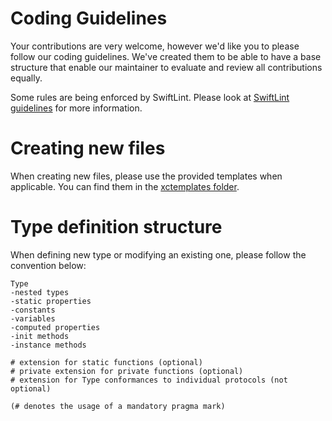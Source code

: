 # Coding Guidelines

Your contributions are very welcome, however we'd like you to please follow our coding guidelines. We've created them to be able to have a base structure that enable our maintainer to evaluate and review all contributions equally.

Some rules are being enforced by SwiftLint. Please look at [SwiftLint guidelines](../blob/master/SWIFTLINT.md) for more information.

# Creating new files
When creating new files, please use the provided templates when applicable. You can find them in the [xctemplates folder](../blob/master/xctemplates).

# Type definition structure

When defining new type or modifying an existing one, please follow the convention below:

````
Type
-nested types
-static properties
-constants
-variables
-computed properties
-init methods
-instance methods

# extension for static functions (optional)
# private extension for private functions (optional)
# extension for Type conformances to individual protocols (not optional)

(# denotes the usage of a mandatory pragma mark)
````